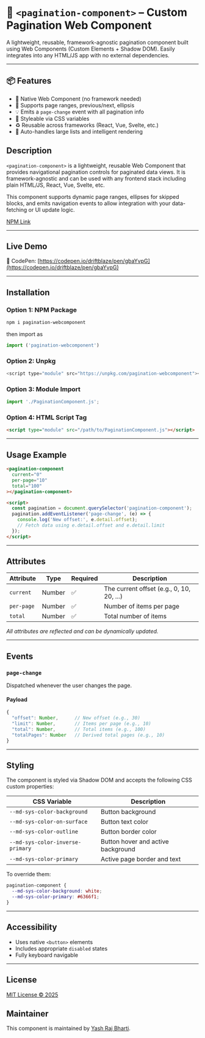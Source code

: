 # 🚀 `<pagination-component>` – Custom Pagination Web Component

A lightweight, reusable, framework-agnostic pagination component built using Web Components (Custom Elements + Shadow DOM). Easily integrates into any HTML/JS app with no external dependencies.

---

## 📦 Features

* 🔌 Native Web Component (no framework needed)
* 📐 Supports page ranges, previous/next, ellipsis
* 💡 Emits a `page-change` event with all pagination info
* 🎨 Styleable via CSS variables
* ♻️ Reusable across frameworks (React, Vue, Svelte, etc.)
* 🧠 Auto-handles large lists and intelligent rendering

## Description

`<pagination-component>` is a lightweight, reusable Web Component that provides navigational pagination controls for paginated data views. It is framework-agnostic and can be used with any frontend stack including plain HTML/JS, React, Vue, Svelte, etc.

This component supports dynamic page ranges, ellipses for skipped blocks, and emits navigation events to allow integration with your data-fetching or UI update logic.

[NPM Link](https://www.npmjs.com/package/pagination-webcomponent)

---

## Live Demo

🔗 CodePen: [https://codepen.io/driftblaze/pen/gbaYvpG](https://codepen.io/driftblaze/pen/gbaYvpG)

---

## Installation

### Option 1: NPM Package

```zsh
npm i pagination-webcomponent
```

then import as

```js
import ('pagination-webcomponent')
```

### Option 2: Unpkg

```js
<script type="module" src="https://unpkg.com/pagination-webcomponent"></script>
```

### Option 3: Module Import

```js
import './PaginationComponent.js';
```

### Option 4: HTML Script Tag

```html
<script type="module" src="/path/to/PaginationComponent.js"></script>
```

---

## Usage Example

```html
<pagination-component
  current="0"
  per-page="10"
  total="100"
></pagination-component>

<script>
  const pagination = document.querySelector('pagination-component');
  pagination.addEventListener('page-change', (e) => {
    console.log('New offset:', e.detail.offset);
    // Fetch data using e.detail.offset and e.detail.limit
  });
</script>
```

---

## Attributes

| Attribute  | Type   | Required | Description                               |
| ---------- | ------ | -------- | ----------------------------------------- |
| `current`  | Number | ✅        | The current offset (e.g., 0, 10, 20, ...) |
| `per-page` | Number | ✅        | Number of items per page                  |
| `total`    | Number | ✅        | Total number of items                     |

*All attributes are reflected and can be dynamically updated.*

---

## Events

### `page-change`

Dispatched whenever the user changes the page.

#### Payload

```ts
{
  "offset": Number,      // New offset (e.g., 30)
  "limit": Number,       // Items per page (e.g., 10)
  "total": Number,       // Total items (e.g., 100)
  "totalPages": Number   // Derived total pages (e.g., 10)
}
```

---

## Styling

The component is styled via Shadow DOM and accepts the following CSS custom properties:

| CSS Variable                     | Description                        |
| -------------------------------- | ---------------------------------- |
| `--md-sys-color-background`      | Button background                  |
| `--md-sys-color-on-surface`      | Button text color                  |
| `--md-sys-color-outline`         | Button border color                |
| `--md-sys-color-inverse-primary` | Button hover and active background |
| `--md-sys-color-primary`         | Active page border and text        |

To override them:

```css
pagination-component {
  --md-sys-color-background: white;
  --md-sys-color-primary: #6366f1;
}
```

---

## Accessibility

* Uses native `<button>` elements
* Includes appropriate `disabled` states
* Fully keyboard navigable

---

## License

[MIT License © 2025](LICENSE)

## Maintainer

This component is maintained by [Yash Raj Bharti](https://github.com/yashrajbharti).
